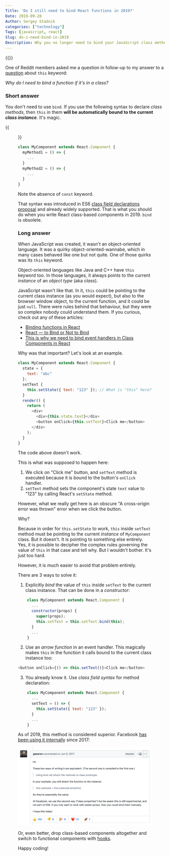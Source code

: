 ```yaml
---
Title: 'Do I still need to bind React functions in 2019?'
Date: 2019-09-28
Author: Sergey Stadnik
categories: ["technology"]
Tags: [javascript, react]
Slug: do-i-need-bind-in-2019
Description: Why you no longer need to bind your JavaScript class methods.
---
```


{{<responsive-figure src="to_bind_or_not_to_bind.jpg" width="640" alt="To bind or not to bind - that is the question">}}

One of Reddit members asked me a question in follow-up to my answer to a [question](https://www.reddit.com/r/reactjs/comments/cy93lg/beginners_thread_easy_questions_september_2019/f1aph1h?utm_source=share&utm_medium=web2x) about `this` keyword:

*Why do I need to bind a function if it's in a class?*

### Short answer

You don't need to use `bind`. If you use the following syntax to declare *class methods*, then `this` in them **will be automatically bound to the current _class instance_**. It's magic.

{{<figure src="magic.webp" alt="It's magic">}}

```js
class MyComponent extends React.Component {
  myMethod1 = () => {
    ...
  }
  myMethod2 = () => {
    ...
  }
}
```

Note the absence of `const` keyword.

That syntax was introduced in ES6 [class field declarations proposal](https://github.com/tc39/proposal-class-fields) and already widely supported. That is what you should do when you write React class-based components in 2019. `bind` is obsolete.

<!--more-->

### Long answer

When JavaScript was created, it wasn't an object-oriented language. It was a quirky object-oriented-wannabe, which in many cases behaved like one but not quite. One of those quirks was its `this` keyword.

Object-oriented languages like Java and C++ have `this` keyword too. In those languages, it always points to the current *instance* of an *object type* (aka *class*).

JavaScript wasn't like that. In it, `this` could be pointing to the current class instance (as you would expect), but also to the browser window object, to the current function, and it could be just `null`. There were rules behind that behaviour, but they were so complex nobody could understand them. If you curious, check out any of these articles:

- [Binding functions in React](https://codeburst.io/binding-functions-in-react-b168d2d006cb)
- [React — to Bind or Not to Bind](https://medium.com/shoutem/react-to-bind-or-not-to-bind-7bf58327e22a)
- [This is why we need to bind event handlers in Class Components in React](https://www.freecodecamp.org/news/this-is-why-we-need-to-bind-event-handlers-in-class-components-in-react-f7ea1a6f93eb/)

Why was that important? Let's look at an example.

```js
class MyComponent extends React.Component {
  state = {
    text: "abc"
  };
  setText {
    this.setState({ text: "123" }); // What is "this" here???
  }
  render() {
    return (
      <div>
        <div>{this.state.text}</div>
        <button onClick={this.setText}>Click me</button>
      </div>
    );
  }
}
```

The code above doesn't work.

This is what was supposed to happen here:

1. We click on "Click me" button, and `setText` method is executed because it is bound to the button's `onClick` handler.
2. `setText` method sets the component's state `text` value to "123" by calling React's `setState` method.

However, what we really get here is an obscure "A cross-origin error was thrown" error when we click the button.

Why?

Because in order for `this.setState` to work, `this` inside `setText` method must be pointing to the current *instance* of `MyComponent` class. But it doesn't. It is pointing to something else entirely. Yes, it is possible to decipher the complex rules governing the value of `this` in that case and tell why. But I wouldn't bother. It's just too hard.

However, it is much easier to avoid that problem entirely.

There are 3 ways to solve it:

1. Explicitly *bind* the value of `this` inside `setText` to the current class instance. That can be done in a *constructor*:

```js
    class MyComponent extends React.Component {
      ...
      constructor(props) {
        super(props);
        this.setText = this.setText.bind(this);
      }
      ...
    }
```

2. Use an *arrow function* in an event handler. This magically makes `this` in the function it calls bound to the current class instance too:

```js
<button onClick={() => this.setText()}>Click me</button>
```

3. You already know it. Use *class field syntax* for method declaration:

```js
    class MyComponent extends React.Component {
      ...
      setText = () => {
        this.setState({ text: "123" });
      }
      ...
    }
```

As of 2019, this method is considered superior. Facebook [has been using it internally](https://github.com/facebook/react/issues/9851#issuecomment-306221157) since 2017:

![Dan Abramov: we use class properties internally](dan_abramov_on_class_properties.png)

Or, even better, drop class-based components altogether and switch to functional components with [hooks](https://reactjs.org/docs/hooks-intro.html).

Happy coding!
